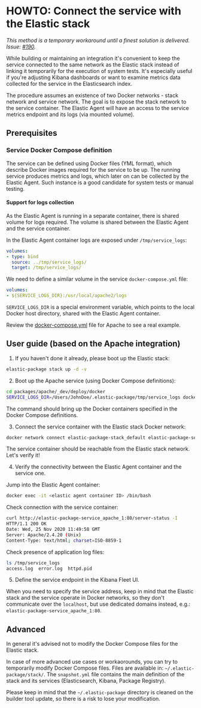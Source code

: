 # HOWTO: Connect the service with the Elastic stack

_This method is a temporary workaround until a finest solution is delivered. Issue: [#190](https://github.com/elastic/elastic-package/issues/190)._

While building or maintaining an integration it's convenient to keep the service connected to the same network as the Elastic
stack instead of linking it temporarily for the execution of system tests. It's especially useful if you're adjusting Kibana
dashboards or want to examine metrics data collected for the service in the Elasticsearch index.

The procedure assumes an existence of two Docker networks - stack network and service network. The goal is to expose
the stack network to the service container. The Elastic Agent will have an access to the service metrics endpoint and its
logs (via mounted volume).

## Prerequisites

### Service Docker Compose definition

The service can be defined using Docker files (YML format), which describe Docker images required for the service to be up.
The running service produces metrics and logs, which later on can be collected by the Elastic Agent. Such instance is
a good candidate for system tests or manual testing.

#### Support for logs collection

As the Elastic Agent is running in a separate container, there is shared volume for logs required. The volume is shared
between the Elastic Agent and the service container.

In the Elastic Agent container logs are exposed under `/tmp/service_logs`:

```yaml
volumes:
- type: bind
  source: ../tmp/service_logs/
  target: /tmp/service_logs/
```

We need to define a similar volume in the service `docker-compose.yml` file:

```yaml
volumes:
- ${SERVICE_LOGS_DIR}:/usr/local/apache2/logs
```

`SERVICE_LOGS_DIR` is a special environment variable, which points to the local Docker host directory, shared with
the Elastic Agent container.

Review the [docker-compose.yml](https://github.com/elastic/elastic-package/blob/master/test/packages/apache/_dev/deploy/docker/docker-compose.yml#L11)
file for Apache to see a real example.

## User guide (based on the Apache integration)

1. If you haven't done it already, please boot up the Elastic stack:

```bash
elastic-package stack up -d -v
```

2. Boot up the Apache service (using Docker Compose definitions):

```bash
cd packages/apache/_dev/deploy/docker
SERVICE_LOGS_DIR=/Users/JohnDoe/.elastic-package/tmp/service_logs docker-compose -p elastic-package-service up -d
```

The command should bring up the Docker containers specified in the Docker Compose definitions.

3. Connect the service container with the Elastic stack Docker network:

```bash
docker network connect elastic-package-stack_default elastic-package-service_apache_1
```

The service container should be reachable from the Elastic stack network. Let's verify it!

4. Verify the connectivity between the Elastic Agent container and the service one.

Jump into the Elastic Agent container:

```bash
docker exec -it <elastic agent container ID> /bin/bash
```

Check connection with the service container:

```bash
curl http://elastic-package-service_apache_1:80/server-status -I
HTTP/1.1 200 OK
Date: Wed, 25 Nov 2020 11:49:58 GMT
Server: Apache/2.4.20 (Unix)
Content-Type: text/html; charset=ISO-8859-1
```

Check presence of application log files:

```bash
ls /tmp/service_logs
access.log  error.log  httpd.pid
```

5. Define the service endpoint in the Kibana Fleet UI.

When you need to specify the service address, keep in mind that the Elastic stack and the service operate in Docker networks,
so they don't communicate over the `localhost`, but use dedicated domains instead, e.g.: `elastic-package-service_apache_1:80`.

## Advanced

In general it's advised not to modify the Docker Compose files for the Elastic stack.

In case of more advanced use cases or workaorounds, you can try to temporarily modify Docker Compose files.
Files are available in: `~/.elastic-package/stack/`. The `snapshot.yml` file contains the main definition of the stack
and its services (Elasticsearch, Kibana, Package Registry).

Please keep in mind that the `~/.elastic-package` directory is cleaned on the builder tool update, so there is a risk to
lose your modification.